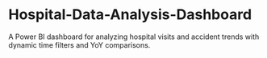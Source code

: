 # Hospital-Data-Analysis-Dashboard
A Power BI dashboard for analyzing hospital visits and accident trends with dynamic time filters and YoY comparisons.
